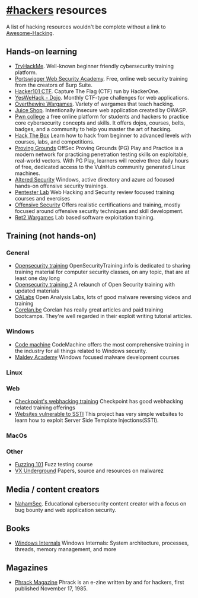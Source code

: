 # [#hackers](https://web.libera.chat/#hackers) resources

A list of hacking resources wouldn't be complete without a link to
[Awesome-Hacking](https://github.com/Hack-with-Github/Awesome-Hacking).

## Hands-on learning

- [TryHackMe](https://tryhackme.com/). Well-known beginner friendly
  cybersecurity training platform.
- [Portswigger Web Security Academy](https://portswigger.net/web-security).
  Free, online web security training from the creators of Burp Suite.
- [Hacker101 CTF](https://ctf.hacker101.com/). Capture The Flag (CTF)
  run by HackerOne.
- [YesWeHack - Dojo](https://dojo-yeswehack.com/). Monthly CTF-type challenges
  for web applications.
- [Overthewire Wargames](https://overthewire.org/wargames/). Variety of
  wargames that teach hacking.
- [Juice Shop](https://github.com/juice-shop/juice-shop). Intentionally
  insecure web application created by OWASP.
- [Pwn college](https://pwn.college/) a
 free online platform for students and hackers to practice core 
cybersecurity concepts and skills. It offers dojos, courses, belts, 
badges, and a community to help you master the art of hacking.
- [Hack The Box](https://www.hackthebox.com/) Learn how to hack from beginner to advanced levels with courses, labs, and competitions.
- [Proving Grounds](https://www.offsec.com/labs/) OffSec Proving Grounds (PG) Play and Practice is a modern network for 
practicing penetration testing skills on exploitable, real-world 
vectors. With PG Play, learners will receive three daily hours of free, dedicated access to the VulnHub community generated Linux machines.
- [Altered Security](https://www.alteredsecurity.com/trainings) Windows, active directory and azure ad focused hands-on offensive security trainings.
- [Pentester Lab](https://pentesterlab.com/exercises) Web Hacking and Security review focused training courses and exercises
- [Offensive Security](https://www.offsec.com/courses-and-certifications/) Offers realistic certifications and training, mostly focused around offensive security techniques and skill development.
- [Ret2 Wargames](https://wargames.ret2.systems/) Lab based software exploitation training.


  
## Training (not hands-on)

### General
- [Opensecurity training](https://opensecuritytraining.info/Welcome.html) OpenSecurityTraining.info is dedicated to sharing training material for 
computer security classes, on any topic, that are at least one day long
- [Opensecurity training 2](https://p.ost2.fyi/courses) A relaunch of Open Security training with updated materials
- [OALabs](https://www.openanalysis.net/) Open Analysis Labs, lots of good malware reversing videos and training
- [Corelan.be](https://www.corelan.be/index.php/articles/) Corelan has really great articles and paid training bootcamps. They're well regarded in their exploit writing tutorial articles.

### Windows
- [Code machine](https://www.codemachine.com/training.html) CodeMachine offers the most
 comprehensive training in the industry for all things related to 
Windows security.
- [Maldev Academy](https://maldevacademy.com/) Windows focused malware development courses

### Linux

### Web
 - [Checkpoint's webhacking training](https://www.checkpoint.com/resources/items/hacking-points-advanced-web-hacking-course?w=c778b) Checkpoint has good webhacking related training offerings
 - [Websites vulnerable to SSTI](https://github.com/DiogoMRSilva/websitesVulnerableToSSTI/tree/master) This project has very simple websites to learn how to exploit Server Side Template Injections(SSTI).

### MacOs 

### Other
- [Fuzzing 101](https://github.com/antonio-morales/Fuzzing101) Fuzz testing course
- [VX Underground](https://github.com/vxunderground) Papers, source and resources on malwarez
  
## Media / content creators

- [NahamSec](https://www.youtube.com/channel/UCCZDt7MuC3Hzs6IH4xODLBw).
  Educational cybersecurity content creator with a focus on bug bounty
  and web application security.

## Books

- [Windows Internals](https://www.amazon.com/Windows-Internals-Part-architecture-management/dp/0735684189/) 
Windows Internals: System architecture, processes, threads, memory management, and more

## Magazines

- [Phrack Magazine](https://phrack.org/) Phrack is an e-zine written by and for hackers, first published November 17, 1985.
  
